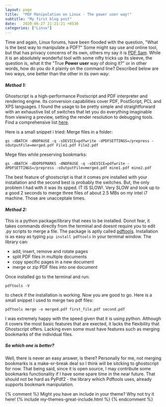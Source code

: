 ```yaml
---
layout: page
title:  "PDF Manipulation on Linux - The power user way!"
subtitle: "My first blog post"
date:   2020-06-27 21:21:21 +0530
categories: ["Linux"]
---
```


Time and again, Linux forums, have been flooded with the question, "What is the best way to manipulate a PDF?"
Some might say use and online tool, but that has privacy concerns of its own, others my say it is [PDF Sam](https://pdfsam.org/ "Checkout PDF Sam"). While it is an absolutely wonderful tool with some nifty tricks up its sleeve, the question is, what it the "True **Power user** way of doing it?" or in other words, how do you do it plainly on the command line?
Described below are two ways, one better than the other in its own way:
#### _Method 1:_
Ghostscript is a high-performance Postscript and PDF interpreter and rendering engine. Its conversion capabilities cover PDF, PostScript, PCL and XPS languages.
I found the usage to be pretty simple and straightforward with an exhaustive list of switches that let you do everything imaginable from viewing a preview, setting the render resolution to debugging tools. Find a comprehensive list [here](https://www.ghostscript.com/doc/9.52/Use.htm "Visit site").

Here is a small snippet i tried:
Merge files in a folder:
```
gs -dBATCH -dNOPAUSE -q -sDEVICE=pdfwrite -dPDFSETTINGS=/prepress -sOutputFile=merged.pdf File1.pdf File2.pdf
```
Mege files while preserving bookmarks:
```
gs -dBATCH -dDOPDFMARKS -dNOPAUSE -q -sDEVICE=pdfwrite -dPDFSETTINGS=/prepress -sOutputFile=merged.pdf mine1.pdf mine2.pdf
```
The best feature of ghostscript is that it comes pre installed with your installation and the second best is probably the switches. But, the only problem I had with it was its spped. IT IS SLOW!. Very SLOW and took up to a good 2 seconds to merge three files of about 2.5 MBs on my intel i7 machine. Those are unacceptale times.

#### _Method 2:_
This is a python package/library that nees to be installed. Donot fear, it takes commands directly from the terminal and doesnt require you to edit .py scripts to merge a file.
The package is aptly called [pdftools](https://pypi.org/project/pdftools/ "Go to site"). Installation is as easy as typing `pip install pdftools` in your terminal window.
The library can:
-   add, insert, remove and rotate pages
-   split PDF files in multiple documents
-   copy specific pages in a new document
-   merge or zip PDF files into one document  

Once installed go to the terminal and run:
```
pdftools -V
```
to check if the installation is working. Now you are good to go.
Here is a small snippet I used to merge two pdf files:
```
pdftools merge -o merged.pdf first_file.pdf second.pdf
```
I was extremely happy with the speed given that it is using python.
Although it covers the most basic features that are exected, it lacks the flexibility that Ghostscript offers. Lacking even some must have features such as merging bookmarks of the individual files.   

##### So which one is better? 
Well, there is never an easy answer, is there? Personally for me, not merging bookmarks is a make-or-break deal so I think will be sitcking to ghostscript for now.
That being said, since it is open source, I may contribute some bookmarks functionality if I have some spare time in the near future. That should not be hard as PyPdf2 - the library wihich Pdftools uses, already supports bookmark manipulation.

{% comment %}
Might you have an include in your theme? Why not try it here!
{% include my-themes-great-include.html %}
{% endcomment %}


